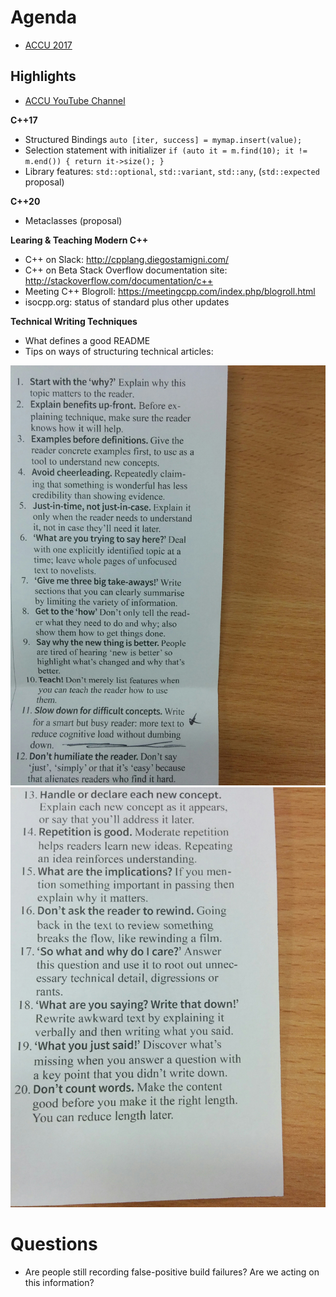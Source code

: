 Agenda
======

* [ACCU 2017](https://conference.accu.org/site/stories/2017/schedule.html)

Highlights
----------
 - [ACCU YouTube Channel](https://www.youtube.com/channel/UCJhay24LTpO1s4bIZxuIqKw/playlists)

**C++17**
* Structured Bindings `auto [iter, success] = mymap.insert(value);`
* Selection statement with initializer `if (auto it = m.find(10); it != m.end()) { return it->size(); }`
* Library features: `std::optional`, `std::variant`, `std::any`, (`std::expected` proposal) 

**C++20**
* Metaclasses (proposal)

**Learing & Teaching Modern C++**
* C++ on Slack: http://cpplang.diegostamigni.com/
* C++ on Beta Stack Overflow documentation site: http://stackoverflow.com/documentation/c++
* Meeting C++ Blogroll: https://meetingcpp.com/index.php/blogroll.html
* isocpp.org: status of standard plus other updates

**Technical Writing Techniques**
* What defines a good README
* Tips on ways of structuring technical articles:

![ACCU Writing Tips](ACCU-Writing1.jpg)
![ACCU Writing Tips](ACCU-Writing2.jpg)

Questions
=========

* Are people still recording false-positive build failures? Are we acting on this information?
